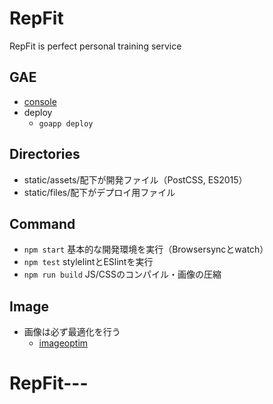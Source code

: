 # RepFit
RepFit is perfect personal training service

## GAE
- [console](https://console.cloud.google.com/appengine?project=repfit1)
- deploy
	- `goapp deploy`

## Directories
- static/assets/配下が開発ファイル（PostCSS, ES2015）
- static/files/配下がデプロイ用ファイル

## Command
- `npm start` 基本的な開発環境を実行（Browsersyncとwatch）
- `npm test` stylelintとESlintを実行
- `npm run build` JS/CSSのコンパイル・画像の圧縮

## Image
- 画像は必ず最適化を行う
	- [imageoptim](https://imageoptim.com/mac)
# RepFit---
